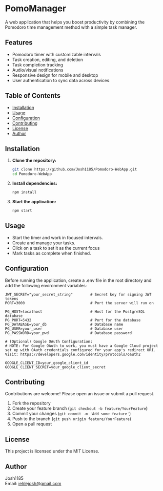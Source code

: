 # PomoManager

A web application that helps you boost productivity by combining the Pomodoro time management method with a simple task manager.

## Features

- Pomodoro timer with customizable intervals
- Task creation, editing, and deletion
- Task completion tracking
- Audio/visual notifications
- Responsive design for mobile and desktop
- User authentication to sync data across devices

## Table of Contents

- [Installation](#installation)
- [Usage](#usage)
- [Configuration](#configuration)
- [Contributing](#contributing)
- [License](#license)
- [Author](#author)

## Installation

1. **Clone the repository:**
    ```bash
    git clone https://github.com/Josh1185/Pomodoro-WebApp.git
    cd Pomodoro-WebApp
    ```

2. **Install dependencies:**
    ```bash
    npm install
    ```

3. **Start the application:**
    ```bash
    npm start
    ```

## Usage

- Start the timer and work in focused intervals.
- Create and manage your tasks.
- Click on a task to set it as the current focus
- Mark tasks as complete when finished.

## Configuration

Before running the application, create a .env file in the root directory and add the following environment variables:

```
JWT_SECRET="your_secret_string"        # Secret key for signing JWT tokens
PORT=3000                              # Port the server will run on

PG_HOST=localhost                      # Host for the PostgreSQL database
PG_PORT=5432                           # Port for the database
PG_DATABASE=your_db                    # Database name
PG_USER=your_user                      # Database user
PG_PASSWORD=your_pwd                   # Database password

# (Optional) Google OAuth Configuration:
# NOTE: For Google OAuth to work, you must have a Google Cloud project set up with OAuth credentials configured for your app's redirect URI. Visit: https://developers.google.com/identity/protocols/oauth2 

GOOGLE_CLIENT_ID=your_google_client_id
GOOGLE_CLIENT_SECRET=your_google_client_secret
```

## Contributing

Contributions are welcome! Please open an issue or submit a pull request.

1. Fork the repository
2. Create your feature branch (`git checkout -b feature/YourFeature`)
3. Commit your changes (`git commit -m 'Add some feature'`)
4. Push to the branch (`git push origin feature/YourFeature`)
5. Open a pull request

## License

This project is licensed under the MIT License.

## Author

Josh1185  
Email: iehlejosh@gmail.com
